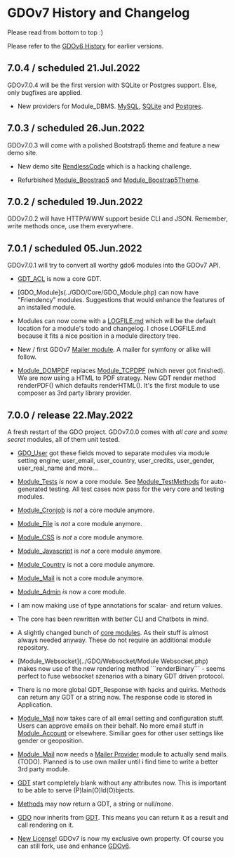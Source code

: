 # GDOv7 History and Changelog

Please read from bottom to top :)

Please refer to the [GDOv6 History](https://github.com/gizmore/gdo6/blob/master/DOCS/GDO_HISTORY.md) for earlier versions.


## 7.0.4 / scheduled 21.Jul.2022

GDOv7.0.4 will be the first version with SQLite or Postgres support. Else, only bugfixes are applied.

 - New providers for Module_DBMS.
 [MySQL](https://github.com/gizmore/phpgdo-dbms-mysql), [SQLite](https://github.com/gizmore/phpgdo-dbms-sqlite) and [Postgres](https://github.com/gizmore/phpgdo-dbms-postgres).
 

## 7.0.3 / scheduled 26.Jun.2022

GDOv7.0.3 will come with a polished Bootstrap5 theme and feature a new demo site.

 - New demo site [RendlessCode](https://rendless.code.wechall.net) which is a hacking challenge.

 - Refurbished [Module_Boostrap5](https://github.com/gizmore/phpgdo-bootstrap5) and [Module_Boostrap5Theme](https://github.com/gizmore/phpgdo-bootstrap5-theme).


## 7.0.2 / scheduled 19.Jun.2022

GDOv7.0.2 will have HTTP/WWW support beside CLI and JSON. Remember, write methods once, use them everywhere.


## 7.0.1 / scheduled 05.Jun.2022

GDOv7.0.1 will try to convert all worthy gdo6 modules into the GDOv7 API.

 - [GDT_ACL]() is now a core GDT.

 - [GDO_Module]s(../GDO/Core/GDO_Module.php) can now have "Friendency" modules. Suggestions that would enhance the features of an installed module.

 - Modules can now come with a [LOGFILE.md](../GDO/Core/LOGFILE.md) which will be the default location for a module's todo and changelog. I chose LOGFILE.md because it fits a nice position in a module directory tree.

 - New / first GDOv7 [Mailer module](https://github.com/gizmore/phpgdo-mailer). A mailer for symfony or alike will follow.
 
 - [Module_DOMPDF](https://github.com/gizmore/phpgdo-dompdf) replaces [Module_TCPDPF](https://github.com/gizmore/phpgdo-dompdf) (which never got finished). We are now using a HTML to PDF strategy. New GDT render method renderPDF() which defaults renderHTML(). It's the first module to use composer as 3rd party library provider.


## 7.0.0 / release 22.May.2022

A fresh restart of the GDO project.
GDOv7.0.0 comes with *all core* and *some secret* modules, all of them unit tested.

 - [GDO_User](../GDO/User/GDO_User.php) got these fields moved to separate modules via module setting engine; user_email, user_country, user_credits, user_gender, user_real_name and more...

 - [Module_Tests](https://github.com/gizmore/gdo6-tests) *is* now a core module. See [Module_TestMethods](https://github.com/gizmore/phpgdo-test-methods) for auto-generated testing. All test cases now pass for the very core and testing modules.

 - [Module_Cronjob](https://github.com/gizmore/phpgdo-cronjob) is *not* a core module anymore.

 - [Module_File](https://github.com/gizmore/phpgdo-file) is *not* a core module anymore.

 - [Module_CSS](https://github.com/gizmore/phpgdo-css) is *not* a core module anymore.

 - [Module_Javascript](https://github.com/gizmore/phpgdo-javascript) is *not* a core module anymore.

 - [Module_Country](https://github.com/gizmore/phpgdo-country) is not a core module anymore.

 - [Module_Mail](https://github.com/gizmore/phpgdo-mail) is not a core module anymore.
 
 - [Module_Admin](https://github.com/gizmore/gdo6-admin) *is* now a core module.
 
 - I am now making use of type annotations for scalar- and return values.

 - The core has been rewritten with better CLI and Chatbots in mind.
 
 - A slightly changed bunch of [core modules](../GDO/). As their stuff is almost always needed anyway. These do not require an additional module repository.
 
 - [Module_Websocket](../GDO/Websocket/Module Websocket.php) makes now use of the new rendering method ´´´renderBinary´´´ - seems perfect to fuse websocket szenarios with a binary GDT driven protocol.
 
 - There is no more global GDT_Response with hacks and quirks. Methods can return any GDT or a string  now. The response code is stored in Application.
 
 - [Module_Mail](https://github.com/gizmore/phpgdo-mail) now takes care of all email setting and configuration stuff. Users can approve emails on their behalf. No more email stuff in [Module_Account](https://github.com/gizmore/phpgdo-account) or elsewhere. Similiar goes for other user settings like gender or geoposition.
 
 - [Module_Mail](https://github.com/gizmore/phpgdo-mail) now needs a [Mailer Provider](https://github.com/gizmore/phpgdo-mailer) module to actually send mails. (TODO). Planned is to use own mailer until i find time to write a better 3rd party module.

 - [GDT](../GDO/Core/GDT.php) start completely blank without any attributes now. This is important to be able to serve (P)lain(O)ld(O)bjects.
 
 - [Methods](../GDO/Core/Method.php) may now return a GDT, a string or null/none.
 
 - [GDO](../GDO/Core/GDO.php) now inherits from [GDT](../GDO/Core/GDT.php). This means you can return it as a result and call rendering on it.

 - [New License](../LICENSE)! GDOv7 is now my exclusive own property. Of course you can still fork, use and enhance [GDOv6](https://github.com/gizmore/gdo6).
